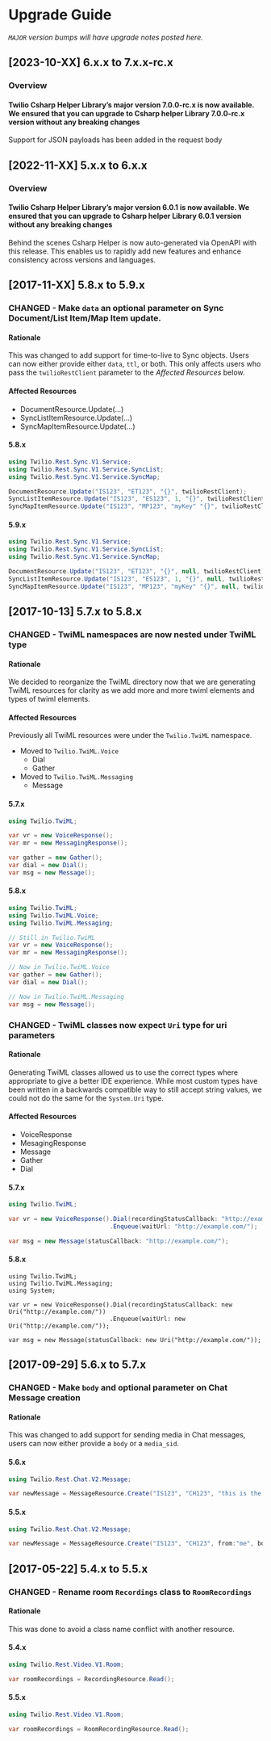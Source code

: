 # Upgrade Guide

_`MAJOR` version bumps will have upgrade notes posted here._

[2023-10-XX] 6.x.x to 7.x.x-rc.x
--------------------------------
### Overview

#### Twilio Csharp Helper Library’s major version 7.0.0-rc.x is now available. We ensured that you can upgrade to Csharp helper Library 7.0.0-rc.x version without any breaking changes

Support for JSON payloads has been added in the request body


[2022-11-XX] 5.x.x to 6.x.x
---------------------------
### Overview

#### Twilio Csharp Helper Library’s major version 6.0.1 is now available. We ensured that you can upgrade to Csharp helper Library 6.0.1 version without any breaking changes

Behind the scenes Csharp Helper is now auto-generated via OpenAPI with this release. This enables us to rapidly add new features and enhance consistency across versions and languages.

[2017-11-XX] 5.8.x to 5.9.x
---------------------------

### CHANGED - Make `data` an optional parameter on Sync Document/List Item/Map Item update.

#### Rationale
This was changed to add support for time-to-live to Sync objects. Users can now either provide either `data`, `ttl`, or both.
This only affects users who pass the `twilioRestClient` parameter to the _Affected Resources_ below.

#### Affected Resources
- DocumentResource.Update(...)
- SyncListItemResource.Update(...)
- SyncMapItemResource.Update(...)

#### 5.8.x
```cs
using Twilio.Rest.Sync.V1.Service;
using Twilio.Rest.Sync.V1.Service.SyncList;
using Twilio.Rest.Sync.V1.Service.SyncMap;

DocumentResource.Update("IS123", "ET123", "{}", twilioRestClient);
SyncListItemResource.Update("IS123", "ES123", 1, "{}", twilioRestClient);
SyncMapItemResource.Update("IS123", "MP123", "myKey" "{}", twilioRestClient);
```

#### 5.9.x
```cs
using Twilio.Rest.Sync.V1.Service;
using Twilio.Rest.Sync.V1.Service.SyncList;
using Twilio.Rest.Sync.V1.Service.SyncMap;

DocumentResource.Update("IS123", "ET123", "{}", null, twilioRestClient);
SyncListItemResource.Update("IS123", "ES123", 1, "{}", null, twilioRestClient);
SyncMapItemResource.Update("IS123", "MP123", "myKey" "{}", null, twilioRestClient);
```


[2017-10-13] 5.7.x to 5.8.x
---------------------------

### CHANGED - TwiML namespaces are now nested under TwiML type

#### Rationale
We decided to reorganize the TwiML directory now that we are generating TwiML resources for clarity
as we add more and more twiml elements and types of twiml elements.

#### Affected Resources
Previously all TwiML resources were under the `Twilio.TwiML` namespace.
- Moved to `Twilio.TwiML.Voice`
  - Dial
  - Gather
- Moved to `Twilio.TwiML.Messaging`
  - Message

#### 5.7.x
```cs
using Twilio.TwiML;

var vr = new VoiceResponse();
var mr = new MessagingResponse();

var gather = new Gather();
var dial = new Dial();
var msg = new Message();
```

#### 5.8.x
```cs
using Twilio.TwiML;
using Twilio.TwiML.Voice;
using Twilio.TwiML.Messaging;

// Still in Twilio.TwiML
var vr = new VoiceResponse();
var mr = new MessagingResponse();

// Now in Twilio.TwiML.Voice
var gather = new Gather();
var dial = new Dial();

// Now in Twilio.TwiML.Messaging
var msg = new Message();
```

### CHANGED - TwiML classes now expect `Uri` type for uri parameters

#### Rationale
Generating TwiML classes allowed us to use the correct types where appropriate to give a better IDE
experience. While most custom types have been written in a backwards compatible way to still accept
string values, we could not do the same for the `System.Uri` type.

#### Affected Resources
- VoiceResponse
- MesagingResponse
- Message
- Gather
- Dial

#### 5.7.x
```cs
using Twilio.TwiML;

var vr = new VoiceResponse().Dial(recordingStatusCallback: "http://example.com/")
                            .Enqueue(waitUrl: "http://example.com/");

var msg = new Message(statusCallback: "http://example.com/");
```

#### 5.8.x
```
using Twilio.TwiML;
using Twilio.TwiML.Messaging;
using System;

var vr = new VoiceResponse().Dial(recordingStatusCallback: new Uri("http://example.com/"))
                            .Enqueue(waitUrl: new Uri("http://example.com/"));

var msg = new Message(statusCallback: new Uri("http://example.com/"));
```


[2017-09-29] 5.6.x to 5.7.x
---------------------------

### CHANGED - Make `body` and optional parameter on Chat Message creation

#### Rationale
This was changed to add support for sending media in Chat messages, users can now either provide a `body` or a `media_sid`.

#### 5.6.x
```cs
using Twilio.Rest.Chat.V2.Message;

var newMessage = MessageResource.Create("IS123", "CH123", "this is the body", from: "me");
```

#### 5.5.x
```cs
using Twilio.Rest.Chat.V2.Message;

var newMessage = MessageResource.Create("IS123", "CH123", from:"me", body: "this is the body");
```


[2017-05-22] 5.4.x to 5.5.x
---------------------------

### CHANGED - Rename room `Recordings` class to `RoomRecordings`

#### Rationale
This was done to avoid a class name conflict with another resource.

#### 5.4.x
```cs
using Twilio.Rest.Video.V1.Room;

var roomRecordings = RecordingResource.Read();
```

#### 5.5.x
```cs
using Twilio.Rest.Video.V1.Room;

var roomRecordings = RoomRecordingResource.Read();
```

